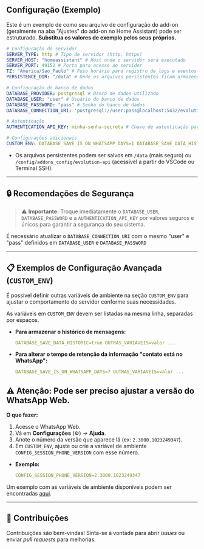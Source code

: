 ## Configuração (Exemplo)

Este é um exemplo de como seu arquivo de configuração do add-on (geralmente na aba "Ajustes" do add-on no Home Assistant) pode ser estruturado. **Substitua os valores de exemplo pelos seus próprios.**

```yaml
# Configuração do servidor
SERVER_TYPE: http # Tipo de servidor (http, https)
SERVER_HOST: "homeassistant" # Host onde o servidor será executado
SERVER_PORT: 49152 # Porta para acesso ao servidor
TZ: "America/Sao_Paulo" # Fuso horário para registro de logs e eventos
PERSISTENCE_DIR: "/data" # Onde os arquivos persistentes ficam armazenados*

# Configuração do banco de dados
DATABASE_PROVIDER: postgresql # Banco de dados utilizado
DATABASE_USER: "user" # Usuário do banco de dados
DATABASE_PASSWORD: "pass" # Senha do banco de dados
DATABASE_CONNECTION_URI: 'postgresql://user:pass@localhost:5432/evolution?schema=public' # URI completa para conexão com o banco de dados

# Autenticação
AUTHENTICATION_API_KEY: minha-senha-secreta # Chave de autenticação para acesso à API

# Configurações adicionais
CUSTOM_ENV: DATABASE_SAVE_IS_ON_WHATSAPP_DAYS=1 DATABASE_SAVE_DATA_HISTORIC=false DATABASE_SAVE_DATA_NEW_MESSAGE=false # Variáveis de configuração adicionais, separadas por espaço
```
* Os arquivos persistentes podem ser salvos em `/data` (mais seguro) ou `/config/addons_config/evolution-api` (acessível a partir do VSCode ou Terminal SSH).

---

## 🔒 Recomendações de Segurança

> ⚠️ **Importante:** Troque imediatamente o `DATABASE_USER`, `DATABASE_PASSWORD` e a `AUTHENTICATION_API_KEY` por valores seguros e únicos para garantir a segurança do seu sistema.


É necessário atualizar o `DATABASE_CONNECTION_URI` com o mesmo "user" e "pass" definidos em `DATABASE_USER` e `DATABASE_PASSWORD`

---

## 📋 Exemplos de Configuração Avançada (`CUSTOM_ENV`)

É possível definir outras variáveis de ambiente na seção `CUSTOM_ENV` para ajustar o comportamento do servidor conforme suas necessidades.

As variáveis em `CUSTOM_ENV` devem ser listadas na mesma linha, separadas por espaços.

*   **Para armazenar o histórico de mensagens:**
    ```yaml
    DATABASE_SAVE_DATA_HISTORIC=true OUTRAS_VARIAVEIS=valor ...
    ```

*   **Para alterar o tempo de retenção da informação "contato está no WhatsApp":**
    ```yaml
    DATABASE_SAVE_IS_ON_WHATSAPP_DAYS=7 OUTRAS_VARIAVEIS=valor ...
    ```

## ⚠️ Atenção: Pode ser preciso ajustar a versão do WhatsApp Web.

**O que fazer:**
1.  Acesse o WhatsApp Web.
2.  Vá em **Configurações** (⚙️) -> **Ajuda**.
3.  Anote o número da versão que aparece lá (ex: `2.3000.1023249347`).
4.  Em `CUSTOM_ENV`, ajuste ou crie a variável de ambiente `CONFIG_SESSION_PHONE_VERSION` com esse número.

*   **Exemplo:**
    ```yaml
    CONFIG_SESSION_PHONE_VERSION=2.3000.1023249347
    ```

Um exemplo com as variáveis de ambiente disponíveis podem ser encontradas [aqui](https://github.com/EvolutionAPI/evolution-api/blob/main/.env.example).

---

## 🤝 Contribuições

Contribuições são bem-vindas! Sinta-se à vontade para abrir *issues* ou enviar *pull requests* para melhorias.